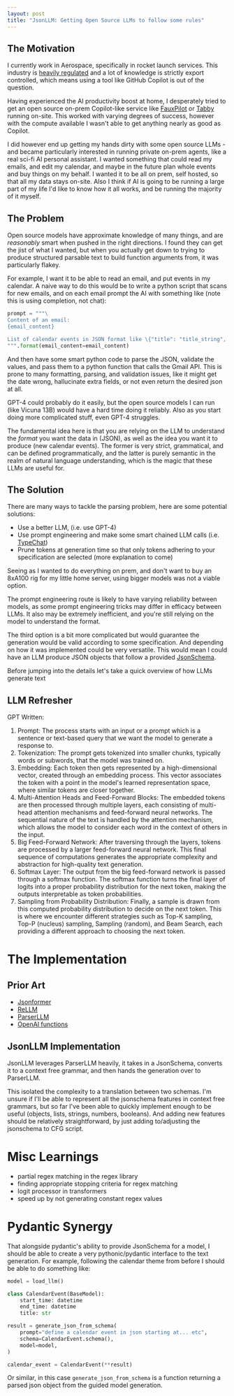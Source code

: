 ```yaml
---
layout: post
title: "JsonLLM: Getting Open Source LLMs to follow some rules"
---
```


## The Motivation

I currently work in Aerospace, specifically in rocket launch services. This industry is [heavily regulated](https://cloud.google.com/security/compliance/itar) and a lot of knowledge is strictly export controlled, which means using a tool like GitHub Copilot is out of the question.

Having experienced the AI productivity boost at home, I desperately tried to get an open source on-prem Copilot-like service like [FauxPilot](https://github.com/fauxpilot/fauxpilot) or [Tabby](https://www.tabbyml.com/) running on-site. This worked with varying degrees of success, however with the compute available I wasn't able to get anything nearly as good as Copilot.

I did however end up getting my hands dirty with some open source LLMs - and became particularly interested in running private on-prem agents, like a real sci-fi AI personal assistant. I wanted something that could read my emails, and edit my calendar, and maybe in the future plan whole events and buy things on my behalf. I wanted it to be all on prem, self hosted, so that all my data stays on-site. Also I think if AI is going to be running a large part of my life I'd like to know how it all works, and be running the majority of it myself.

## The Problem

Open source models have approximate knowledge of many things, and are *reasonably* smart when pushed in the right directions. I found they can get the jist of what I wanted, but when you actually get down to trying to produce structured parsable text to build function arguments from, it was particularly flakey.

For example, I want it to be able to read an email, and put events in my calendar. A naive way to do this would be to write a python script that scans for new emails, and on each email prompt the AI with something like (note this is using completion, not chat):

```python
prompt = """\
Content of an email:
{email_content}

List of calendar events in JSON format like \{"title": "title_string", "date": "dd-mm-yyyy"\}:
""".format(email_content=email_content)
```

And then have some smart python code to parse the JSON, validate the values, and pass them to a python function that calls the Gmail API. This is prone to many formatting, parsing, and validation issues, like it might get the date wrong, hallucinate extra fields, or not even return the desired json at all.

GPT-4 could probably do it easily, but the open source models I can run (like Vicuna 13B) would have a hard time doing it reliably. Also as you start doing more complicated stuff, even GPT-4 struggles.

The fundamental idea here is that you are relying on the LLM to understand the *format* you want the data in (JSON), as well as the idea you want it to produce (new calendar events). The former is very strict, grammatical, and can be defined programmatically, and the latter is purely semantic in the realm of natural language understanding, which is the magic that these LLMs are useful for.

## The Solution

There are many ways to tackle the parsing problem, here are some potential solutions:

* Use a better LLM, (i.e. use GPT-4)
* Use prompt engineering and make some smart chained LLM calls (i.e. [TypeChat](https://github.com/microsoft/TypeChat))
* Prune tokens at generation time so that only tokens adhering to your specification are selected (more explanation to come)

Seeing as I wanted to do everything on prem, and don't want to buy an 8xA100 rig for my little home server, using bigger models was not a viable option.

The prompt engineering route is likely to have varying reliability between models, as some prompt engineering tricks may differ in efficacy between LLMs. It also may be extremely inefficient, and you're still relying on the model to understand the format.

The third option is a bit more complicated but would guarantee the generation would be valid according to some specification. And depending on how it was implemented could be very versatile. This would mean I could have an LLM produce JSON objects that follow a provided [JsonSchema](https://json-schema.org/).

Before jumping into the details let's take a quick overview of how LLMs generate text

## LLM Refresher

GPT Written:
1. Prompt: The process starts with an input or a prompt which is a sentence or text-based query that we want the model to generate a response to.
2. Tokenization: The prompt gets tokenized into smaller chunks, typically words or subwords, that the model was trained on.
3. Embedding: Each token then gets represented by a high-dimensional vector, created through an embedding process. This vector associates the token with a point in the model's learned representation space, where similar tokens are closer together.
4. Multi-Attention Heads and Feed-Forward Blocks: The embedded tokens are then processed through multiple layers, each consisting of multi-head attention mechanisms and feed-forward neural networks. The sequential nature of the text is handled by the attention mechanism, which allows the model to consider each word in the context of others in the input.
5. Big Feed-Forward Network: After traversing through the layers, tokens are processed by a larger feed-forward neural network. This final sequence of computations generates the appropriate complexity and abstraction for high-quality text generation.
6. Softmax Layer: The output from the big feed-forward network is passed through a softmax function. The softmax function turns the final layer of logits into a proper probability distribution for the next token, making the outputs interpretable as token probabilities.
7. Sampling from Probability Distribution: Finally, a sample is drawn from this computed probability distribution to decide on the next token. This is where we encounter different strategies such as Top-K sampling, Top-P (nucleus) sampling, Sampling (random), and Beam Search, each providing a different approach to choosing the next token.


# The Implementation

## Prior Art

* [Jsonformer](https://github.com/1rgs/jsonformer)
* [ReLLM](https://github.com/r2d4/rellm)
* [ParserLLM](https://github.com/r2d4/parserllm)
* [OpenAI functions](https://openai.com/blog/function-calling-and-other-api-updates)

## JsonLLM Implementation

JsonLLM leverages ParserLLM heavily, it takes in a JsonSchema, converts it to a context free grammar, and then hands the generation over to ParserLLM.

This isolated the complexity to a translation between two schemas. I'm unsure if I'll be able to represent all the jsonschema features in context free grammars, but so far I've been able to quickly implement enough to be useful (objects, lists, strings, numbers, booleans). And adding new features should be relatively straightforward, by just adding to/adjusting the jsonschema to CFG script.


# Misc Learnings

* partial regex matching in the regex library
* finding appropriate stopping criteria for regex matching
* logit processor in transformers
* speed up by not generating constant regex values


# Pydantic Synergy

That alongside pydantic's ability to provide JsonSchema for a model, I should be able to create a very pythonic/pydantic interface to the text generation. For example, following the calendar theme from before I should be able to do something like:

```python
model = load_llm()

class CalendarEvent(BaseModel):
    start_time: datetime
    end_time: datetime
    title: str

result = generate_json_from_schema(
    prompt="define a calendar event in json starting at... etc",
    schema=CalendarEvent.schema(),
    model=model,
)

calendar_event = CalendarEvent(**result)
```

Or similar, in this case `generate_json_from_schema` is a function returning a parsed json object from the guided model generation.
